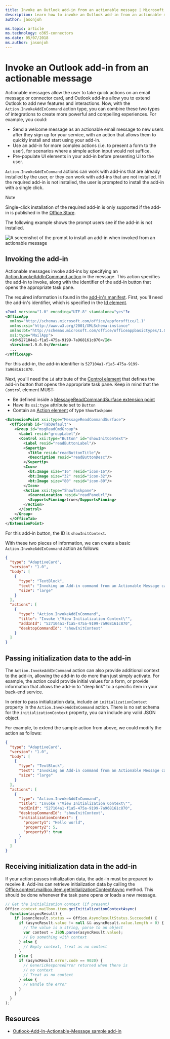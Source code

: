 ```yaml
---
title: Invoke an Outlook add-in from an actionable message | Microsoft Docs
description: Learn how to invoke an Outlook add-in from an actionable message and pass initialization data to the add-in.
author: jasonjoh

ms.topic: article
ms.technology: o365-connectors
ms.date: 05/07/2018
ms.author: jasonjoh
---
```

# Invoke an Outlook add-in from an actionable message

Actionable messages allow the user to take quick actions on an email message or connector card, and Outlook add-ins allow you to extend Outlook to add new features and interactions. Now, with the `Action.InvokeAddInCommand` action type, you can combine these two types of integrations to create more powerful and compelling experiences. For example, you could:

- Send a welcome message as an actionable email message to new users after they sign up for your service, with an action that allows them to quickly install and start using your add-in.
- Use an add-in for more complex actions (i.e. to present a form to the user), for scenarios where a simple action input would not suffice.
- Pre-populate UI elements in your add-in before presenting UI to the user.

`Action.InvokeAddInCommand` actions can work with add-ins that are already installed by the user, or they can work with add-ins that are not installed. If the required add-in is not installed, the user is prompted to install the add-in with a single click.

> [!NOTE]
> Single-click installation of the required add-in is only supported if the add-in is published in the [Office Store](https://dev.office.com/officestore/docs/submit-to-the-office-store).

The following example shows the prompt users see if the add-in is not installed.

![A screenshot of the prompt to install an add-in when invoked from an actionable message](images/invoke-mha-add-in.PNG)

## Invoking the add-in

Actionable messages invoke add-ins by specifying an [Action.InvokeAddInCommand action](adaptive-card.md#actioninvokeaddincommand) in the message. This action specifies the add-in to invoke, along with the identifier of the add-in button that opens the appropriate task pane.

The required information is found in the [add-in's manifest](../add-ins/manifests.md). First, you'll need the add-in's identifier, which is specified in the [Id element](https://dev.office.com/reference/add-ins/manifest/id?product=outlook).

```xml
<?xml version="1.0" encoding="UTF-8" standalone="yes"?>
<OfficeApp
  xmlns="http://schemas.microsoft.com/office/appforoffice/1.1"
  xmlns:xsi="http://www.w3.org/2001/XMLSchema-instance"
  xmlns:bt="http://schemas.microsoft.com/office/officeappbasictypes/1.0"
  xsi:type="MailApp">
  <Id>527104a1-f1a5-475a-9199-7a968161c870</Id>
  <Version>1.0.0.0</Version>
  ...
</OfficeApp>
```

For this add-in, the add-in identifier is `527104a1-f1a5-475a-9199-7a968161c870`.

Next, you'll need the `id` attribute of the [Control element](https://dev.office.com/reference/add-ins/manifest/control?product=outlook) that defines the add-in button that opens the appropriate task pane. Keep in mind that the `Control` element MUST:

- Be defined inside a [MessageReadCommandSurface extension point](https://dev.office.com/reference/add-ins/manifest/extensionpoint?product=outlook#messagereadcommandsurface)
- Have its `xsi:type` attribute set to `Button`
- Contain an [Action element](https://dev.office.com/reference/add-ins/manifest/action?product=outlook) of type `ShowTaskpane`

```xml
<ExtensionPoint xsi:type="MessageReadCommandSurface">
  <OfficeTab id="TabDefault">
    <Group id="msgReadCmdGroup">
      <Label resid="groupLabel"/>
      <Control xsi:type="Button" id="showInitContext">
        <Label resid="readButtonLabel"/>
        <Supertip>
          <Title resid="readButtonTitle"/>
          <Description resid="readButtonDesc"/>
        </Supertip>
        <Icon>
          <bt:Image size="16" resid="icon-16"/>
          <bt:Image size="32" resid="icon-32"/>
          <bt:Image size="80" resid="icon-80"/>
        </Icon>
        <Action xsi:type="ShowTaskpane">
          <SourceLocation resid="readPaneUrl"/>
          <SupportsPinning>true</SupportsPinning>
        </Action>
      </Control>
    </Group>
  </OfficeTab>
</ExtensionPoint>
```

For this add-in button, the ID is `showInitContext`.

With these two pieces of information, we can create a basic `Action.InvokeAddInCommand` action as follows:

```json
{
  "type": "AdaptiveCard",
  "version": "1.0",
  "body": [
    {
      "type": "TextBlock",
      "text": "Invoking an Add-in command from an Actionable Message card",
      "size": "large"
    }
  ],
  "actions": [
    {
      "type": "Action.InvokeAddInCommand",
      "title": "Invoke \"View Initialization Context\"",
      "addInId": "527104a1-f1a5-475a-9199-7a968161c870",
      "desktopCommandId": "showInitContext"
    }
  ]
}
```

## Passing initialization data to the add-in

The `Action.InvokeAddInCommand` action can also provide additional context to the add-in, allowing the add-in to do more than just simply activate. For example, the action could provide initial values for a form, or provide information that allows the add-in to "deep link" to a specific item in your back-end service.

In order to pass initialization data, include an `initializationContext` property in the `Action.InvokeAddInCommand` action. There is no set schema for the `initializationContext` property, you can include any valid JSON object.

For example, to extend the sample action from above, we could modify the action as follows:

```json
{
  "type": "AdaptiveCard",
  "version": "1.0",
  "body": [
    {
      "type": "TextBlock",
      "text": "Invoking an Add-in command from an Actionable Message card",
      "size": "large"
    }
  ],
  "actions": [
    {
      "type": "Action.InvokeAddInCommand",
      "title": "Invoke \"View Initialization Context\"",
      "addInId": "527104a1-f1a5-475a-9199-7a968161c870",
      "desktopCommandId": "showInitContext",
      "initializationContext": {
        "property1": "Hello world",
        "property2": 5,
        "property3": true
      }
    }
  ]
}
```

## Receiving initialization data in the add-in

If your action passes initialization data, the add-in must be prepared to receive it. Add-ins can retrieve initialization data by calling the [Office.context.mailbox.item.getInitializationContextAsync](https://dev.office.com/reference/add-ins/outlook/preview/Office.context.mailbox.item?product=outlook&version=preview) method. This should be done whenever the task pane opens or loads a new message.

```js
// Get the initialization context (if present)
Office.context.mailbox.item.getInitializationContextAsync(
  function(asyncResult) {
    if (asyncResult.status == Office.AsyncResultStatus.Succeeded) {
      if (asyncResult.value != null && asyncResult.value.length > 0) {
        // The value is a string, parse to an object
        var context = JSON.parse(asyncResult.value);
        // Do something with context
      } else {
        // Empty context, treat as no context
      }
    } else {
      if (asyncResult.error.code == 9020) {
        // GenericResponseError returned when there is
        // no context
        // Treat as no context
      } else {
        // Handle the error
      }
    }
  }
);
```

## Resources

- [Outlook-Add-In-Actionable-Message sample add-in](https://github.com/OfficeDev/Outlook-Add-In-Actionable-Message)